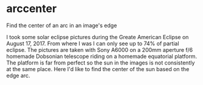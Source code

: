 # arccenter
Find the center of an arc in an image's edge

I took some solar eclipse pictures during the Greate American Eclipse
on August 17, 2017. From where I was I can only see up to 74% of partial
eclipse. The pictures are taken with Sony A6000 on a 200mm aperture f/6
homemade Dobsonian telescope riding on a homemade equatorial platform.
The platform is far from perfect so the sun in the images is not 
consistently at the same place. Here I'd like to find the center of the 
sun based on the edge arc.


